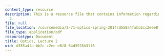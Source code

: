 ```yaml
---
content_type: resource
description: This is a resource file that contains information regarding optics lecture
  2.
file: null
file_location: /coursemedia/2-71-optics-spring-2014/d558a4fabb2cc2eee8f864d3928b31f6_MIT2_71S14_lec2_notes.pdf
file_type: application/pdf
resourcetype: Document
title: Optics, Lecture 2
uid: d558a4fa-bb2c-c2ee-e8f8-64d3928b31f6
---
```

